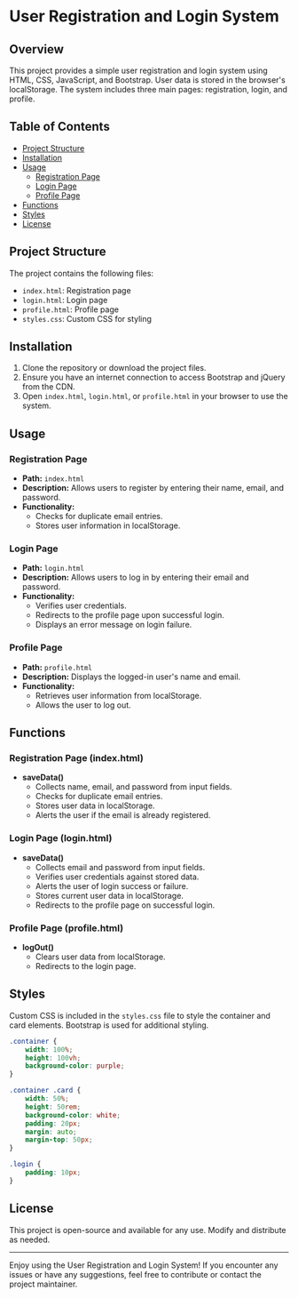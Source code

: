 # User Registration and Login System

## Overview

This project provides a simple user registration and login system using HTML, CSS, JavaScript, and Bootstrap. User data is stored in the browser's localStorage. The system includes three main pages: registration, login, and profile.

## Table of Contents

- [Project Structure](#project-structure)
- [Installation](#installation)
- [Usage](#usage)
  - [Registration Page](#registration-page)
  - [Login Page](#login-page)
  - [Profile Page](#profile-page)
- [Functions](#functions)
- [Styles](#styles)
- [License](#license)

## Project Structure

The project contains the following files:

- `index.html`: Registration page
- `login.html`: Login page
- `profile.html`: Profile page
- `styles.css`: Custom CSS for styling

## Installation

1. Clone the repository or download the project files.
2. Ensure you have an internet connection to access Bootstrap and jQuery from the CDN.
3. Open `index.html`, `login.html`, or `profile.html` in your browser to use the system.

## Usage

### Registration Page

- **Path:** `index.html`
- **Description:** Allows users to register by entering their name, email, and password.
- **Functionality:**
  - Checks for duplicate email entries.
  - Stores user information in localStorage.

### Login Page

- **Path:** `login.html`
- **Description:** Allows users to log in by entering their email and password.
- **Functionality:**
  - Verifies user credentials.
  - Redirects to the profile page upon successful login.
  - Displays an error message on login failure.

### Profile Page

- **Path:** `profile.html`
- **Description:** Displays the logged-in user's name and email.
- **Functionality:**
  - Retrieves user information from localStorage.
  - Allows the user to log out.

## Functions

### Registration Page (index.html)

- **saveData()**
  - Collects name, email, and password from input fields.
  - Checks for duplicate email entries.
  - Stores user data in localStorage.
  - Alerts the user if the email is already registered.

### Login Page (login.html)

- **saveData()**
  - Collects email and password from input fields.
  - Verifies user credentials against stored data.
  - Alerts the user of login success or failure.
  - Stores current user data in localStorage.
  - Redirects to the profile page on successful login.

### Profile Page (profile.html)

- **logOut()**
  - Clears user data from localStorage.
  - Redirects to the login page.

## Styles

Custom CSS is included in the `styles.css` file to style the container and card elements. Bootstrap is used for additional styling.

```css
.container {
    width: 100%;
    height: 100vh;
    background-color: purple;
}

.container .card {
    width: 50%;
    height: 50rem;
    background-color: white;
    padding: 20px;
    margin: auto;
    margin-top: 50px;
}

.login {
    padding: 10px;
}
```

## License

This project is open-source and available for any use. Modify and distribute as needed.

---

Enjoy using the User Registration and Login System! If you encounter any issues or have any suggestions, feel free to contribute or contact the project maintainer.
